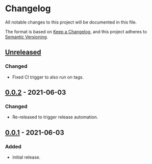 # Changelog

All notable changes to this project will be documented in this file.

The format is based on [Keep a Changelog](https://keepachangelog.com/en/1.0.0/),
and this project adheres to [Semantic Versioning](https://semver.org/spec/v2.0.0.html).

## [Unreleased]

### Changed

- Fixed CI trigger to also run on tags.

## [0.0.2] - 2021-06-03

### Changed

- Re-released to trigger release automation.

## [0.0.1] - 2021-06-03

### Added

- Initial release.

[Unreleased]: https://github.com/giantswarm/coredns-warnlist-plugin/compare/v0.0.2...HEAD
[0.0.2]: https://github.com/giantswarm/coredns-warnlist-plugin/compare/v0.0.1...v0.0.2
[0.0.1]: https://github.com/giantswarm/coredns-warnlist-plugin/releases/tag/v0.0.1

